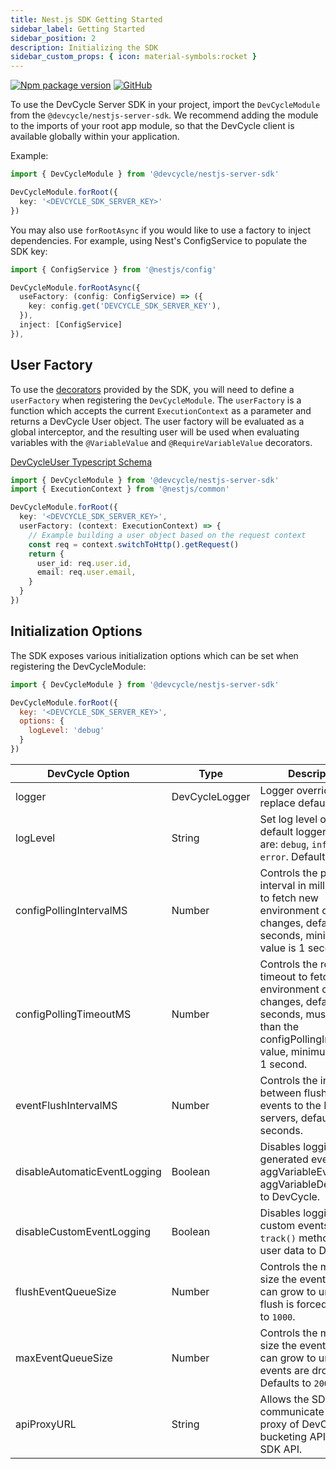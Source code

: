 ```yaml
---
title: Nest.js SDK Getting Started
sidebar_label: Getting Started
sidebar_position: 2
description: Initializing the SDK
sidebar_custom_props: { icon: material-symbols:rocket }
---
```


[![Npm package version](https://badgen.net/npm/v/@devcycle/nestjs-server-sdk)](https://www.npmjs.com/package/@devcycle/nestjs-server-sdk)
[![GitHub](https://img.shields.io/github/stars/devcyclehq/js-sdks.svg?style=social&label=Star&maxAge=2592000)](https://github.com/devcyclehq/js-sdks)

To use the DevCycle Server SDK in your project, import the `DevCycleModule` from the `@devcycle/nestjs-server-sdk`.
We recommend adding the module to the imports of your root app module, so that the DevCycle client is available globally within your application.

Example:

```typescript
import { DevCycleModule } from '@devcycle/nestjs-server-sdk'

DevCycleModule.forRoot({
  key: '<DEVCYCLE_SDK_SERVER_KEY>'
})
```

You may also use `forRootAsync` if you would like to use a factory to inject dependencies. For example, using Nest's ConfigService to populate the SDK key:

```typescript
import { ConfigService } from '@nestjs/config'

DevCycleModule.forRootAsync({
  useFactory: (config: ConfigService) => ({
    key: config.get('DEVCYCLE_SDK_SERVER_KEY'),
  }),
  inject: [ConfigService]
}),
```

## User Factory

To use the [decorators](/sdk/server-side-sdks/nestjs/nestjs-usage#decorators) provided by the SDK, you will need to define a `userFactory` when registering the `DevCycleModule`.
The `userFactory` is a function which accepts the current `ExecutionContext` as a parameter and returns a DevCycle User object.
The user factory will be evaluated as a global interceptor, and the resulting user will be used when evaluating variables with the `@VariableValue` and `@RequireVariableValue` decorators.

[DevCycleUser Typescript Schema](https://github.com/DevCycleHQ/js-sdks/blob/main/sdk/js/src/types.ts#L130)

```typescript
import { DevCycleModule } from '@devcycle/nestjs-server-sdk'
import { ExecutionContext } from '@nestjs/common'

DevCycleModule.forRoot({
  key: '<DEVCYCLE_SDK_SERVER_KEY>',
  userFactory: (context: ExecutionContext) => {
    // Example building a user object based on the request context
    const req = context.switchToHttp().getRequest()
    return {
      user_id: req.user.id,
      email: req.user.email,
    }
  }
})
```

## Initialization Options

The SDK exposes various initialization options which can be set when registering the DevCycleModule:

```javascript
import { DevCycleModule } from '@devcycle/nestjs-server-sdk'

DevCycleModule.forRoot({
  key: '<DEVCYCLE_SDK_SERVER_KEY>',
  options: {
    logLevel: 'debug'
  }
})
```

| DevCycle Option              | Type           | Description                                                                                                                                                                  |
| ---------------------------- | -------------- | ---------------------------------------------------------------------------------------------------------------------------------------------------------------------------- |
| logger                       | DevCycleLogger | Logger override to replace default logger                                                                                                                                    |
| logLevel                     | String         | Set log level of the default logger. Options are: `debug`, `info`, `warn`, `error`. Defaults to `info`.                                                                      |
| configPollingIntervalMS      | Number         | Controls the polling interval in milliseconds to fetch new environment config changes, defaults to 10 seconds, minimum value is 1 second.                                    |
| configPollingTimeoutMS       | Number         | Controls the request timeout to fetch new environment config changes, defaults to 5 seconds, must be less than the configPollingIntervalMS value, minimum value is 1 second. |
| eventFlushIntervalMS         | Number         | Controls the interval between flushing events to the DevCycle servers, defaults to 30 seconds.                                                                               |
| disableAutomaticEventLogging | Boolean        | Disables logging of sdk generated events (e.g. aggVariableEvaluated, aggVariableDefaulted) to DevCycle.                                                                      |
| disableCustomEventLogging    | Boolean        | Disables logging of custom events, from `track()` method, and user data to DevCycle.                                                                                         |
| flushEventQueueSize          | Number         | Controls the maximum size the event queue can grow to until a flush is forced. Defaults to `1000`.                                                                           |
| maxEventQueueSize            | Number         | Controls the maximum size the event queue can grow to until events are dropped. Defaults to `2000`.                                                                          |
| apiProxyURL                  | String         | Allows the SDK to communicate with a proxy of DevCycle bucketing API / client SDK API.                                                                                       |
